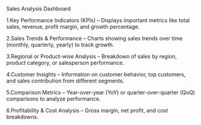 Sales Analysis Dashboard

1.Key Performance Indicators (KPIs) – Displays important metrics like total sales, revenue, profit margin, and growth percentage.

2.Sales Trends & Performance – Charts showing sales trends over time (monthly, quarterly, yearly) to track growth.

3.Regional or Product-wise Analysis – Breakdown of sales by region, product category, or salesperson performance.

4.Customer Insights – Information on customer behavior, top customers, and sales contribution from different segments.

5.Comparison Metrics – Year-over-year (YoY) or quarter-over-quarter (QoQ) comparisons to analyze performance.

6.Profitability & Cost Analysis – Gross margin, net profit, and cost breakdowns.
